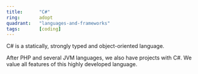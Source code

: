 ```yaml
---
title:      "C#"
ring:       adopt
quadrant:   "languages-and-frameworks"
tags:       [coding]
---
```


C# is a statically, strongly typed and object-oriented language.

After PHP and several JVM languages, we also have projects with C#. We value all features of this highly developed
language.
